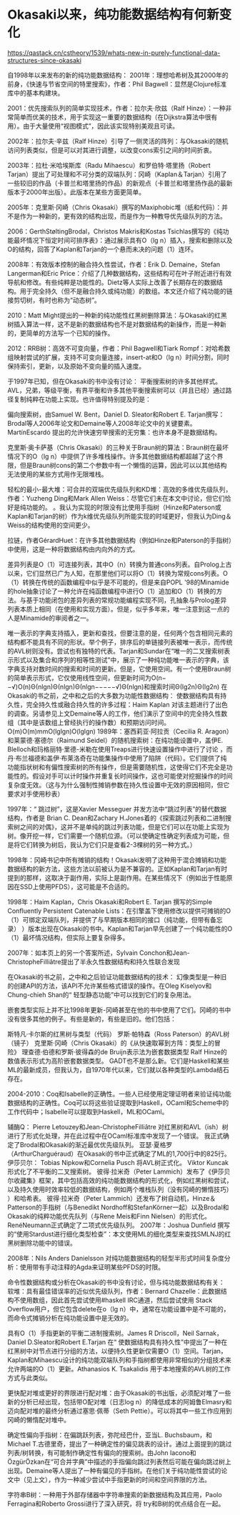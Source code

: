 # Okasaki以来，纯功能数据结构有何新变化





https://qastack.cn/cstheory/1539/whats-new-in-purely-functional-data-structures-since-okasaki







自1998年以来发布的新的纯功能数据结构：
2001年：理想哈希树及其2000年的前身，《快速与节省空间的特里搜索》，作者：Phil Bagwell：显然是Clojure标准库中的基本构建块。

2001：优先搜索队列的简单实现技术，作者：拉尔夫·欣兹（Ralf Hinze）：一种非常简单而优美的技术，用于实现这一重要的数据结构（在Dijkstra算法中很有用）。由于大量使用“视图模式”，因此该实现特别美观且可读。

2002年：拉尔夫·辛兹（Ralf Hinze）引导了一侧灵活的阵列：与Okasaki的随机访问列表类似，但是可以对其进行调整，以改变cons索引之间的时间折衷。

2003年：拉杜·米哈埃斯库（Radu Mihaescu）和罗伯特·塔里扬（Robert Tarjan）提出了可处理和不可分类的双端队列：冈崎（Kaplan＆Tarjan）引用了一些较旧的作品（卡普兰和塔里扬的作品）的新观点（卡普兰和塔里扬作品的最新版本于2000年出版）。此版本在某些方面更简单。

2005年：克里斯·冈崎（Chris Okasaki）撰写的Maxiphobic堆（纸和代码）：并不是作为一种新的，更有效的结构出现，而是作为一种教导优先级队列的方法。

2006：GerthStøltingBrodal，Christos Makris和Kostas Tsichlas撰写的《纯功能最坏情况下恒定时间可排序表》：通过展示具有O（lg n）插入，搜索和删除以及O的结构，回答了Kaplan和Tarjan的一个悬而未决的问题（1）连环。

2008年：有效版本控制的融合持久性尝试，作者：Erik D. Demaine，Stefan Langerman和Eric Price：介绍了几种数据结构，这些结构可在叶子附近进行有效导航和修改。有些纯粹是功能性的。Dietz等人实际上改善了长期存在的数据结构。用于完全持久（但不是融合持久或纯功能）的数组。本文还介绍了纯功能的链接剪切树，有时也称为“动态树”。

2010：Matt Might提出的一种新的纯功能性红黑树删除算法：与Okasaki的红黑树插入算法一样，这不是新的数据结构也不是对数据结构的新操作，而是一种新的，更简单的方法写一个已知的操作。

2012：RRB树：高效不可变向量，作者：Phil Bagwell和Tiark Rompf：对哈希数组映射尝试的扩展，支持不可变向量连接，insert-at和O（lg n）时间分割，同时保持索引，更新，以及原始不变向量的插入速度。

于1997年已知，但在Okasaki的书中没有讨论：
平衡搜索树的许多其他样式。AVL，兄弟，等级平衡，有界平衡和许多其他平衡搜索树可以（并且已经）通过路径复制纯粹在功能上实现。也许值得特别提及的是：

偏向搜索树，由Samuel W. Bent，Daniel D. Sleator和Robert E. Tarjan撰写：Brodal等人2006年论文和Demaine等人2008年论文中的关键要素。
MartínEscardó 提出的允许快速穷举搜索的无穷集：也许本身不是数据结构。

克里斯·奥卡萨基（Chris Okasaki）的三种关于Braun树的算法：Braun树在最坏情况下的O（lg n）中提供了许多堆栈操作。许多其他数据结构都超越了这个界限，但是Braun树cons的第二个参数中有一个懒惰的运算，因此可以以其他结构无法使用的某些方式用作无限堆栈。

轻松的最小-最大堆：可合并的双端优先级队列和KD堆：高效的多维优先级队列，作者：Yuzheng Ding和Mark Allen Weiss：尽管它们未在本文中讨论，但它们恰好是纯功能的。 。我认为实现的时限没有比使用手指树（Hinze和Paterson或Kaplan和Tarjan的树）作为k维优先级队列所能实现的时域更好，但我认为Ding＆Weiss的结构使用的空间更少。

拉链，作者GérardHuet：在许多其他数据结构（例如Hinze和Paterson的手指树）中使用，这是一种将数据结构由内向外的方式。

差异列表是O（1）可连接列表，其中O（n）转换为普通cons列表。自Prolog上古以来，它们显然已广为人知，在那里他们可以将O（1）转换为常规cons列表。O（1）转换在传统的函数编程中似乎是不可能的，但是来自POPL '98的Minamide的hole抽象讨论了一种允许在纯函数编程中进行O（1）追加和O（1）转换的方法。与基于功能闭包的差异列表的常规功能编程实现不同，孔抽象与Prolog差异列表本质上相同（在使用和实现方面）。但是，似乎多年来，唯一注意到这一点的人是Minamide的审阅者之一。

唯一表示的字典支持插入，更新和查找，但要注意的是，任何两个包含相同元素的结构都不能具有不同的形状。举个例子，排序后的单链接列表被唯一表示，而传统的AVL树则没有。尝试也有独特的代表。Tarjan和Sundar在“唯一的二叉搜索树表示形式以及集合和序列的相等性测试”中，展示了一种纯功能唯一表示的字典，该字典支持对数时间的搜索和时间的更新。但是，它使用空间。有一个使用Braun树的简单表示形式，它仅使用线性空间，但更新时间为O(n−−√)O(n)Θ(nlgn)Θ(nlg⁡n)Θ(nlgn−−−−−√)Θ(nlg⁡n)和搜索时间Θ(lg2n)Θ(lg2⁡n)
在Okasaki的书之前，之中和之后的大多数为功能性数据结构：
使数据结构具有持久性，完全持久性或融合持久性的许多过程：Haim Kaplan 对该主题进行了出色的调查。另请参见上文Demaine等人的工作，他们演示了空间中的完全持久性数组（其中是该数组上曾经执行的操作数）和预期访问时间。O(m)O(m)mmO(lglgn)O(lg⁡lg⁡n)
1989年：塞西莉亚·阿拉贡（Cecilia R. Aragon）和莱蒙德·塞德尔（Raimund Seidel）的随机搜索树：在纯功能设置中，盖伊E. Blelloch和玛格丽特·里德-米勒在使用Treaps进行快速设置操作中进行了讨论 ，而丹·布兰福德和盖伊·布莱洛奇在功能集操作中使用了陷阱（代码）。它们提供了纯功能指状树和有偏性搜索树的所有操作，但是需要随机性，这使得它们不完全是功能性的。假设对手可以计时操作并重复长时间操作，这也可能使对挖掘操作的时间复杂度无效。（这与为什么强制性摊销参数在持久性设置中无效的原因相同，但它要求对手使用秒表）

1997年：“ 跳过树”，这是Xavier Messeguer 并发方法中“跳过列表”的替代数据结构，作者是 Brian C. Dean和Zachary H.Jones着的《探索跳过列表和二进制搜索树之间的对偶》，这并不是单纯的跳过列表功能，但是它们可以在功能上实现为树。像开挖一样，它们需要一个随机位源。（可以使确定性确定列表成为可能，但是将它们转换为树后，我认为它们只是查看2-3棵树的另一种方式。）

1998年：冈崎书记中所有摊销的结构！Okasaki发明了这种用于混合摊销和功能数据结构的新方法，这些方法以前被认为是不兼容的。正如Kaplan和Tarjan有时提到的那样，这取决于副作用，实际上是副作用。在某些情况下（例如出于性能原因在SSD上使用PFDS），这可能是不合适的。

1998年：Haim Kaplan，Chris Okasaki和Robert E. Tarjan 撰写的Simple Confluently Persistent Catenable Lists：在引擎盖下使用修改以提供可摊销的O（1）可绑定双端队列，并提供了与早期版本相同的接口（纯功能，但带有备忘录） ）版本出现在Okasaki的书中。Kaplan和Tarjan早先创建了一个纯功能性的O（1）最坏情况结构，但实际上要复杂得多。

2007年：如本页上的另一个答案所述，Sylvain Conchon和Jean-ChristopheFilliâtre提出了半永久性数据结构和持久性联合发现

在Okasaki的书之前，之中和之后验证功能数据结构的技术：
幻像类型是一种旧的创建API的方法，该API不允许某些格式错误的操作。在Oleg Kiselyov和Chung-chieh Shan的“ 轻型静态功能”中可以找到它们的复杂用法。

嵌套类型实际上并不比1998年更新-冈崎甚至在他的书中使用了它们。冈崎的书中没有很多其他的例子。有些是新的，有些是旧的。他们包括：

斯特凡·卡尔斯的红黑树与类型（代码）
罗斯·帕特森（Ross Paterson）的AVL树（镜子）
克里斯·冈崎（Chris Okasaki）的《从快速取幂到方阵：类型上的冒险》
理查德·伯德和罗斯·彼得森的de Bruijn表示法为嵌套数据类型
Ralf Hinze的数值表示形式为高阶嵌套数据类型。
GADT也不是那么新。它们是Haskell和某些ML的最新成员，但我认为，自1970年代以来，它们就以各种类型的Lambda结石存在。

2004-2010：Coq和Isabelle的正确性。一些人已经使用定理证明者来验证纯功能数据结构的正确性。Coq可以将这些验证提取到Haskell，OCaml和Scheme中的工作代码中；Isabelle可以提取到Haskell，ML和OCaml。

辅酶Q：
Pierre Letouzey和Jean-ChristopheFilliâtre 对红黑树和AVL（ish）树进行了形式化处理，并在此过程中在OCaml标准库中发现了一个错误。
我正式确定了Brodal和Okasaki的渐近最优优先级队列。
亚瑟·夏格罗（ArthurCharguéraud）在Okasaki的书中正式确定了ML的1,700行中的825行。
伊莎贝尔：
Tobias Nipkow和Cornelia Pusch 将AVL树正式化。
Viktor Kuncak形式化了不平衡的二叉搜索树。
彼得·拉米奇（Peter Lammich）发布了《伊莎贝尔收藏集》框架，其中包括高效的纯功能数据结构的形式化，例如红黑树和尝试，以及持久使用时效率较低的数据结构，例如两个堆栈队列（没有冈崎的懒惰技巧） ）和哈希表。
彼得·拉米奇（Peter Lammich）还发布了树自动机，Hinze＆Patterson的手指树（与Benedikt Nordhoff和StefanKörner一起）以及Brodal和Okasaki的纯粹功能优先队列（与Rene Meis和Finn Nielsen）的形式化。
RenéNeumann正式确定了二项式优先级队列。
2007年：Joshua Dunfield 撰写的“使用Stardust进行细化类型检查”：本文使用ML的细化类型来查找SMLNJ的红黑树删除功能中的错误。

2008年：Nils Anders Danielsson 对纯功能数据结构的轻型半形式时间复杂度分析：使用带有手动注释的Agda来证明某些PFDS的时限。

命令性数据结构或分析在Okasaki的书中没有讨论，但与纯功能数据结构有关：
软堆：具有最佳错误率的近似优先级队列，作者：Bernard Chazelle：此数据结构不使用数组，因此首先尝试使用#haskell IRC通道，然后尝试使用 Stack Overflow用户，但它包含delete在o（lg n）中，通常在功能设置中是不可能的，而命令式摊销分析在纯功能设置中是无效的。

具有O（1）手指更新的平衡二进制搜索树。James R Driscoll，Neil Sarnak，Daniel D.Sleator和Robert E.Tarjan 在“ 使数据结构具有持久性”中提出了一种在红黑树中对节点进行分组的方法，以便持久性更新仅需要O（1）空间。Tarjan，Kaplan和Mihaescu设计的纯功能双端队列和手指树都使用非常相似的分组技术来允许两端的O（1）更新。Athanasios K. Tsakalidis 用于本地搜索的AVL树的工作方式与此类似。

更快配对堆或更好的界限进行配对堆：由于Okasaki的书出版，必须配对堆了一些新的分析已经出现，包括带O配对堆（日志log n）的降低成本的阿姆鲁Elmasry和迈向配对堆的最终分析通过塞思·佩蒂（Seth Pettie）。可以将其中一些工作应用到冈崎的懒惰配对堆中。

确定性偏向手指树：在偏跳跃列表，弥陀经巴什，亚当L. Buchsbaum，和Michael T.古德里奇，提出了一种确定性的偏见跳表的设计。通过上面提到的跳过列表/树转换，有可能制作确定性有偏向的搜索树。由John Iacono和ÖzgürÖzkan在“可合并字典”中描述的手指偏向跳过列表然后可能在偏向跳过树上出现。Demaine等人提出了一种有偏见的手指树。在他们关于纯功能性尝试的论文中（见上文），作为一种减少尝试中手指更新的时间和空间界限的方法。

字符串B树：一种用于外部存储器中字符串搜索的新数据结构及其应用，Paolo Ferragina和Roberto Grossi进行了深入研究，将 try和B树的优点结合在一起。












